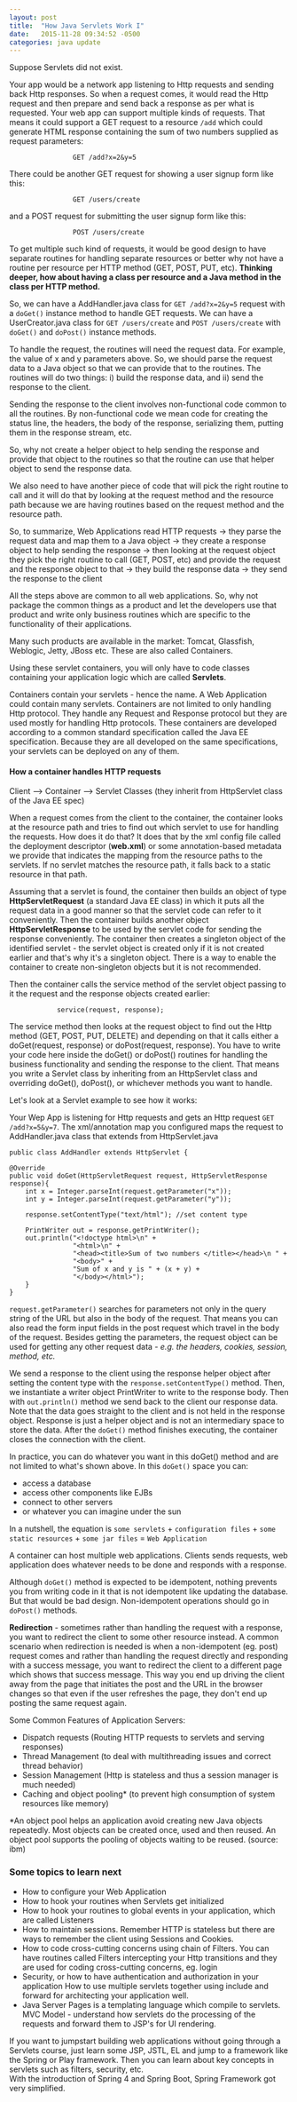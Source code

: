 ```yaml
---
layout: post
title:  "How Java Servlets Work I"
date:   2015-11-28 09:34:52 -0500
categories: java update
---
```


Suppose Servlets did not exist.

Your app would be a network app listening to Http requests and sending back Http responses. So when a request comes, it would read the Http request and then prepare and send back a response as per what is requested. Your web app can support multiple kinds of requests. That means it could support a GET request to a resource `/add` which could generate HTML response containing the sum of two numbers supplied as request parameters:
					
					GET /add?x=2&y=5


There could be another GET request for showing a user signup form like this:

 					GET /users/create


and a POST request for submitting the user signup form like this: 

 					POST /users/create


To get multiple such kind of requests, it would be good design to have separate routines for handling separate resources or better why not have a routine per resource per HTTP method (GET, POST, PUT, etc). **Thinking deeper, how about having a class per resource and a Java method in the class per HTTP method.** 

So, we can have a AddHandler.java class for `GET /add?x=2&y=5` request with a `doGet()` instance method to handle GET requests. We can have a UserCreator.java class for `GET /users/create` and `POST /users/create` with `doGet()` and `doPost()` instance methods. 

To handle the request, the routines will need the request data. For example, the value of x and y parameters above. So, we should parse the request data to a Java object so that we can provide that to the routines. The routines will do two things: i) build the response data, and ii) send the response to the client.

Sending the response to the client involves non-functional code common to all the routines. By non-functional code we mean code for creating the status line, the headers, the body of the response, serializing them, putting them in the response stream, etc. 

So, why not create a helper object to help sending the response and provide that object to the routines so that the routine can use that helper object to send the response data.

We also need to have another piece of code that will pick the right routine to call and it will do that by looking at the request method and the resource path because we are having routines based on the request method and the resource path. 

So, to summarize, Web Applications read HTTP requests -> they parse the request data and map them to a Java object -> they create a response object to help sending the response -> then looking at the request object they pick the right routine to call (GET, POST, etc) and provide the request and the response object to that -> they build the response data -> they send the response to the client

All the steps above are common to all web applications. So, why not package the common things as a product and let the developers use that product and write only business routines which are specific to the functionality of their applications. 

Many such products are available in the market: Tomcat, Glassfish, Weblogic, Jetty, JBoss etc. These are also called Containers.

Using these servlet containers, you will only have to code classes containing your application logic which are called **Servlets**.

Containers contain your servlets - hence the name. A Web Application could contain many servlets. Containers are not limited to only handling Http protocol. They handle any Request and Response protocol but they are used mostly for handling Http protocols. These containers are developed according to a common standard specification called the Java EE specification. Because they are all developed on the same specifications, your servlets can be deployed on any of them. 

#### How a container handles HTTP requests  

Client --> Container --> Servlet Classes (they inherit from HttpServlet class of the Java EE spec)

When a request comes from the client to the container, the container looks at the resource path and tries to find out which servlet to use for handling the requests. How does it do that? It does that by the xml config file called the deployment descriptor (**web.xml**) or some annotation-based metadata we provide that indicates the mapping from the resource paths to the servlets. If no servlet matches the resource path, it falls back to a static resource in that path.

Assuming that a servlet is found, the container then builds an object of type **HttpServletRequest** (a standard Java EE class) in which it puts all the request data in a good manner so that the servlet code can refer to it conveniently. Then the container builds another object **HttpServletResponse** to be used by the servlet code for sending the response conveniently. The container then creates a singleton object of the identified servlet - the servlet object is created only if it is not created earlier and that's why it's a singleton object. There is a way to enable the container to create non-singleton objects but it is not recommended.

Then the container calls the service method of the servlet object passing to it the request and the response objects created earlier:

				service(request, response); 

The service method then looks at the request object to find out the Http method (GET, POST, PUT, DELETE) and depending on that it calls either a doGet(request, response) or doPost(request, response). You have to write your code here inside the doGet() or doPost() routines for handling the business functionality and sending the response to the client. That means you write a Servlet class by inheriting from an HttpServlet class and overriding doGet(), doPost(), or whichever methods you want to handle.    

Let's look at a Servlet example to see how it works:

Your Wep App is listening for Http requests and gets an Http request `GET /add?x=5&y=7`. The xml/annotation map you configured maps the request to AddHandler.java class that extends from HttpServlet.java

	public class AddHandler extends HttpServlet {
	
	@Override 
	public void doGet(HttpServletRequest request, HttpServletResponse response){
		int x = Integer.parseInt(request.getParameter("x"));
		int y = Integer.parseInt(request.getParameter("y"));

		response.setContentType("text/html"); //set content type

		PrintWriter out = response.getPrintWriter();
		out.println("<!doctype html>\n" +
					"<html>\n" + 
					"<head><title>Sum of two numbers </title></head>\n " +
					"<body>" +
					"Sum of x and y is " + (x + y) +
					"</body></html>");
		}
	}

`request.getParameter()` searches for parameters not only in the query string of the URL but also in the body of the request. That means you can also read the form input fields in the post request which travel in the body of the request. Besides getting the parameters, the request object can be used for getting any other request data - *e.g. the headers, cookies, session, method, etc.*

We send a response to the client using the response helper object after setting the content type with the `response.setContentType()` method. Then, we instantiate a writer object PrintWriter to write to the response body. Then with `out.println()` method we send back to the client our response data. Note that the data goes straight to the client and is not held in the response object. Response is just a helper object and is not an intermediary space to store the data. After the `doGet()` method finishes executing, the container closes the connection with the client. 

In practice, you can do whatever you want in this doGet() method and are not limited to what's shown above. In this `doGet()` space you can:

* access a database
* access other components like EJBs
* connect to other servers
* or whatever you can imagine under the sun

In a nutshell, the equation is `some servlets` + `configuration files` + `some static resources` + `some jar files` = `Web Application`

A container can host multiple web applications. Clients sends requests, web application does whatever needs to be done and responds with a response.

Although `doGet()` method is expected to be idempotent, nothing prevents you from writing code in it that is not idempotent like updating the database. But that would be bad design. Non-idempotent operations should go in `doPost()` methods.

**Redirection** - sometimes rather than handling the request with a response, you want to redirect the client to some other resource instead. A common scenario when redirection is needed is when a non-idempotent (eg. post) request comes and rather than handling the request directly and responding with a success message, you want to redirect the client to a different page which shows that success message. This way you end up driving the client away from the page that initiates the post and the URL in the browser changes so that even if the user refreshes the page, they don't end up posting the same request again. 

Some Common Features of Application Servers:

* Dispatch requests (Routing HTTP requests to servlets and serving responses)
* Thread Management (to deal with multithreading issues and correct thread behavior)
* Session Management (Http is stateless and thus a session manager is much needed)
* Caching and object pooling* (to prevent high consumption of system resources like memory) 

 *An object pool helps an application avoid creating new Java objects repeatedly. Most objects can be created once, used and then reused. An object pool supports the pooling of objects waiting to be reused. (source: ibm)
 
 
### Some topics to learn next

* How to configure your Web Application
* How to hook your routines when Servlets get initialized
* How to hook your routines to global events in your application, which are called Listeners
* How to maintain sessions. Remember HTTP is stateless but there are ways to remember the client using Sessions and Cookies. 
* How to code cross-cutting concerns using chain of Filters. You can have routines called Filters intercepting your Http transitions and they are used for coding cross-cutting concerns, eg. login 
* Security, or how to have authentication and authorization in your application
How to use multiple servlets together using include and forward for architecting your application well.
* Java Server Pages is a templating language which compile to servlets.
MVC Model - understand how servlets do the processing of the requests and forward them to JSP's for UI rendering.

If you want to jumpstart building web applications without going through a Servlets course, just learn some JSP, JSTL, EL and jump to a framework like the Spring or Play framework. Then you can learn about key concepts in servlets such as filters, security, etc.  
With the introduction of Spring 4 and Spring Boot, Spring Framework got very simplified.